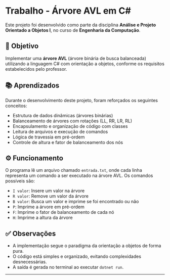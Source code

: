 # Trabalho - Árvore AVL em C#

Este projeto foi desenvolvido como parte da disciplina **Análise e Projeto Orientado a Objetos I**, no curso de **Engenharia da Computação**.

## 🎯 Objetivo

Implementar uma **árvore AVL** (árvore binária de busca balanceada) utilizando a linguagem C# com orientação a objetos, conforme os requisitos estabelecidos pelo professor.

## 📚 Aprendizados

Durante o desenvolvimento deste projeto, foram reforçados os seguintes conceitos:

- Estrutura de dados dinâmicas (árvores binárias)
- Balanceamento de árvores com rotações (LL, RR, LR, RL)
- Encapsulamento e organização de código com classes
- Leitura de arquivos e execução de comandos
- Lógica de travessia em pré-ordem
- Controle de altura e fator de balanceamento dos nós

## ⚙️ Funcionamento

O programa lê um arquivo chamado `entrada.txt`, onde cada linha representa um comando a ser executado na árvore AVL. Os comandos possíveis são:

- `I valor`: Insere um valor na árvore
- `R valor`: Remove um valor da árvore
- `B valor`: Busca um valor e imprime se foi encontrado ou não
- `P`: Imprime a árvore em pré-ordem
- `F`: Imprime o fator de balanceamento de cada nó
- `H`: Imprime a altura da árvore


## ✅ Observações

- A implementação segue o paradigma da orientação a objetos de forma pura.
- O código está simples e organizado, evitando complexidades desnecessárias.
- A saída é gerada no terminal ao executar `dotnet run`.

---



